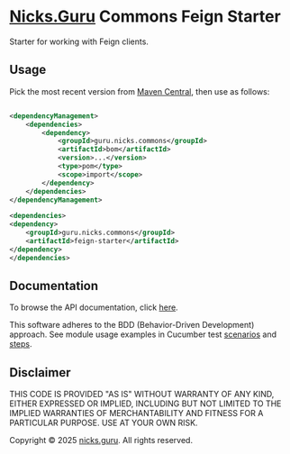 # [Nicks.Guru](https://nicks.guru) Commons Feign Starter

Starter for working with Feign clients.

## Usage

Pick the most recent version from
[Maven Central](https://central.sonatype.com/namespace/guru.nicks.commons), then use as follows:

```xml

<dependencyManagement>
    <dependencies>
        <dependency>
            <groupId>guru.nicks.commons</groupId>
            <artifactId>bom</artifactId>
            <version>...</version>
            <type>pom</type>
            <scope>import</scope>
        </dependency>
    </dependencies>
</dependencyManagement>

<dependencies>
<dependency>
    <groupId>guru.nicks.commons</groupId>
    <artifactId>feign-starter</artifactId>
</dependency>
</dependencies>
```

## Documentation

To browse the API documentation, click [here](https://nicks.guru/commons/feign-starter/apidocs).

This software adheres to the BDD (Behavior-Driven Development) approach. See module usage examples in Cucumber
test [scenarios](src/test/resources/cucumber/) and [steps](src/test/java/guru/nicks/cucumber/).

## Disclaimer

THIS CODE IS PROVIDED "AS IS" WITHOUT WARRANTY OF ANY KIND, EITHER EXPRESSED OR IMPLIED, INCLUDING BUT NOT LIMITED
TO THE IMPLIED WARRANTIES OF MERCHANTABILITY AND FITNESS FOR A PARTICULAR PURPOSE. USE AT YOUR OWN RISK.

Copyright © 2025 [nicks.guru](https://nicks.guru). All rights reserved.
